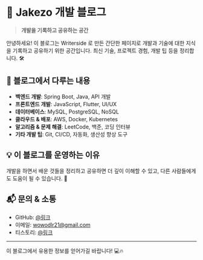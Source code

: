 # 🚀 Jakezo 개발 블로그

> **개발을 기록하고 공유하는 공간**

안녕하세요! 이 블로그는 Writerside 로 만든 간단한 페이지로 
개발과 기술에 대한 지식을 기록하고 공유하기 위한 공간입니다. 최신 기술, 프로젝트 경험, 개발 팁 등을 정리합니다. 🛠️

## 🔹 블로그에서 다루는 내용
- **백엔드 개발**: Spring Boot, Java, API 개발
- **프론트엔드 개발**: JavaScript, Flutter, UI/UX
- **데이터베이스**: MySQL, PostgreSQL, NoSQL
- **클라우드 & 배포**: AWS, Docker, Kubernetes
- **알고리즘 & 문제 해결**: LeetCode, 백준, 코딩 인터뷰
- **기타 개발 팁**: Git, CI/CD, 자동화, 생산성 향상 도구

## 💡 이 블로그를 운영하는 이유
개발을 하면서 배운 것들을 정리하고 공유하면 더 깊이 이해할 수 있고, 다른 사람들에게도 도움이 될 수 있습니다. 🚀

## 📬 문의 & 소통
- GitHub: [@링크](https://github.com/Jakezo)
- 이메일: wowodlr21@gmail.com
- 티스토리: [@링크](https://jakezo.tistory.com/)

---

이 블로그에서 유용한 정보를 얻어가길 바랍니다! 💻🔥

